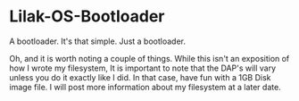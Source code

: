 # Lilak-OS-Bootloader
A bootloader.
It's that simple.
Just a bootloader.






Oh, and it is worth noting a couple of things.
While this isn't an exposition of how I wrote my filesystem,
It is important to note that the DAP's will vary unless you do it
exactly like I did. In that case, have fun with a 1GB Disk image file.
I will post more information about my filesystem at a later date.
